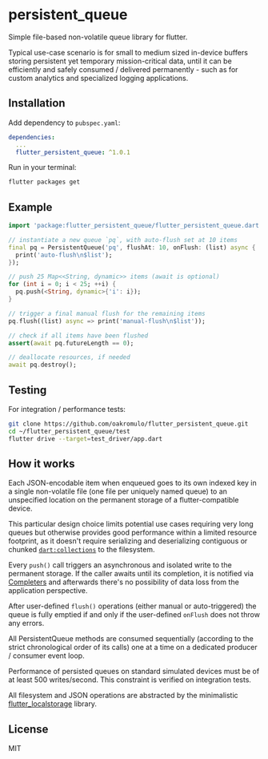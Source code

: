 # persistent_queue

Simple file-based non-volatile queue library for flutter.

Typical use-case scenario is for small to medium sized in-device buffers
storing persistent yet temporary mission-critical data, until it can be
efficiently and safely consumed / delivered permanently - such as for
custom analytics and specialized logging applications.

## Installation

Add dependency to `pubspec.yaml`:

```yaml
dependencies:
  ...
  flutter_persistent_queue: ^1.0.1
```

Run in your terminal:

```sh
flutter packages get
```

## Example

```dart
import 'package:flutter_persistent_queue/flutter_persistent_queue.dart';

// instantiate a new queue `pq`, with auto-flush set at 10 items
final pq = PersistentQueue('pq', flushAt: 10, onFlush: (list) async {
  print('auto-flush\n$list');
});

// push 25 Map<<String, dynamic>> items (await is optional)
for (int i = 0; i < 25; ++i) {
  pq.push(<String, dynamic>{'i': i});
}

// trigger a final manual flush for the remaining items
pq.flush((list) async => print('manual-flush\n$list'));

// check if all items have been flushed
assert(await pq.futureLength == 0);

// deallocate resources, if needed
await pq.destroy();
```

## Testing

For integration / performance tests:

```sh
git clone https://github.com/oakromulo/flutter_persistent_queue.git
cd ~/flutter_persistent_queue/test
flutter drive --target=test_driver/app.dart
```

## How it works

Each JSON-encodable item when enqueued goes to its own indexed key in a single
non-volatile file (one file per uniquely named queue) to an unspecified location
on the permanent storage of a flutter-compatible device.

This particular design choice limits potential use cases requiring very long
queues but otherwise provides good performance within a limited resource
footprint, as it doesn't require serializing and deserializing
contiguous or chunked [`dart:collections`](
https://pub.dartlang.org/documentation/collection/latest/) to the filesystem.

Every `push()` call triggers an asynchronous and isolated write to the
permanent storage. If the caller awaits until its completion, it is notified
via [Completers](api.dartlang.org/stable/2.2.0/dart-async/Completer-class.html)
and afterwards there's no possibility of data loss from the application
perspective.

After user-defined `flush()` operations (either manual or auto-triggered) the
queue is fully emptied if and only if the user-defined `onFlush` does not throw
any errors.

All PersistentQueue methods are consumed sequentially (according to the strict
chronological order of its calls) one at a time on a dedicated
producer / consumer event loop.

Performance of persisted queues on standard simulated devices must be of at
least 500 writes/second. This constraint is verified on integration tests.

All filesystem and JSON operations are abstracted by the minimalistic
[flutter_localstorage](https://github.com/lesnitsky/flutter_localstorage)
library.

## License

MIT
